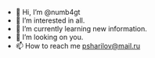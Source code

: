 - 👋 Hi, I’m @numb4gt
- 👀 I’m interested in all.
- 🌱 I’m currently learning new information.
- 💞️ I’m looking on you.
- 📫 How to reach me psharilov@mail.ru

<!---
numb4gt/numb4gt is a ✨ special ✨ repository because its `README.md` (this file) appears on your GitHub profile.
You can click the Preview link to take a look at your changes.
--->
